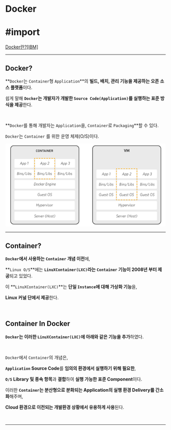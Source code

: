 # Docker

# #import
[Docker란?[IBM]](https://www.ibm.com/kr-ko/cloud/learn/docker)

---


## Docker?

**`Docker`는 `Container`형 `Application`**의 **빌드, 배치, 관리 기능을 제공하는 오픈 소스 플랫폼**이다.

쉽게 말해 **`Docker`는 개발자가 개발한 `Source Code(Application)`를 실행하는 표준 방식을 제공**한다.


<br>

**`Docker`를 통해 개발자는 `Application`을, `Container`로 `Packaging`**할 수 있다.


`Docker`는 `Container` 를 위한 운영 체제(O/S)이다.

![img.png](img.png)


---

## Container?

**`Docker`에서 사용하는 `Container` 개념 이전**에,

**`Linux O/S`**에는 **`LinuXContainer(LXC)`라는 `Container` 기능이 2008년 부터 제공**되고 있었다. 

이 **`LinuXContainer(LXC)`**는 **단일 `Instance`에 대해 가상화 기능**을,

**Linux 커널 단에서 제공**한다.

<br>


## Container In Docker

**`Docker`는 이러한 `LinuXContainer(LXC)`에 아래와 같은 기능을 추가**하였다.

<br>

`Docker`에서 `Container`의 개념은,

**`Application` Source Code**를 **임의의 환경에서 실행하기 위해 필요한**,

**`O/S` Library 및 종속 항목**과 **결합**하여 **실행 가능한 표준 Component**이다.

이러한 **`Container`는 분산형으로 분화되는 Application의 실행 환경 Delivery를 간소화**해주며,

**Cloud 환경으로 이전되는 개발환경 상황에서 유용하게 사용**된다.

<br>



---
